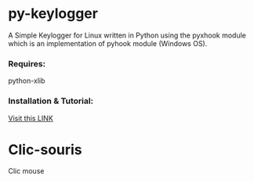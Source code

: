 # py-keylogger
A Simple Keylogger for Linux  written in Python using the pyxhook module which is an implementation of pyhook module (Windows OS). 

<h3>Requires:</h3> 
python-xlib

<h3>Installation & Tutorial:</h3><a href="http://www.techinfected.net/2015/10/how-to-make-simple-basic-keylogger-in-python-for-linux.html">Visit this LINK</a>

# Clic-souris
Clic mouse
